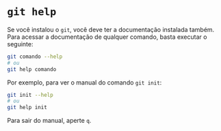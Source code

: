 # `git help`

Se você instalou o `git`, você deve ter a documentação instalada também. Para
acessar a documentação de qualquer comando, basta executar o seguinte:
```sh
git comando --help
# ou
git help comando
```

Por exemplo, para ver o manual do comando `git init`:
```sh
git init --help
# ou
git help init
```

Para sair do manual, aperte `q`.
